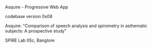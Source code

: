 Asquire - Progressive Web App

codebase version 0x08

Asquire: "Comparison of speech analysis and spirometry in asthematic subjects: A prospective study"

SPIRE Lab IISc, Banglore
